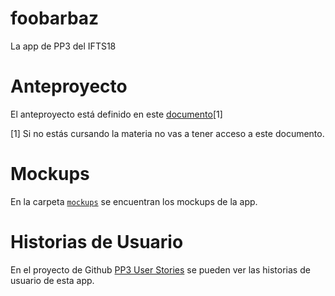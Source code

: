 # foobarbaz

La app de PP3 del IFTS18

# Anteproyecto

El anteproyecto está definido en este [documento](https://docs.google.com/document/d/1eUmlLWUgun6_ThzPsxKLCKkPG-ogLsRQY9NJ-udAwgk/edit#heading=h.uiugfdjxhb7t)[1]

[1] Si no estás cursando la materia no vas a tener acceso a este documento.

# Mockups

En la carpeta [`mockups`](/mockups/) se encuentran los mockups de la app.

# Historias de Usuario

En el proyecto de Github [PP3 User Stories](https://github.com/users/lecovi/projects/1/views/1)
se pueden ver las historias de usuario de esta app.



